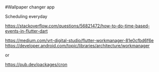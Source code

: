 #Wallpaper changer app

Scheduling everyday

https://stackoverflow.com/questions/56821472/how-to-do-time-based-events-in-flutter-dart

https://medium.com/vrt-digital-studio/flutter-workmanager-81e0cfbd6f6e
https://developer.android.com/topic/libraries/architecture/workmanager

or 

https://pub.dev/packages/cron
